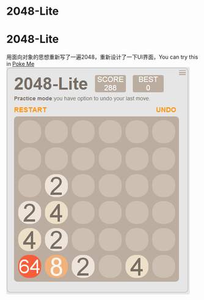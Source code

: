 2048-Lite
=========
2048-Lite
====
用面向对象的思想重新写了一遍2048，重新设计了一下UI界面，You can try this in [Poke Me](http://blog.natumsol.com/project/2048-Lite/2048-Lite.html)
![2048](/2048-Lite.png)
